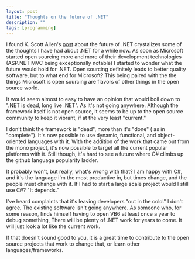 ```yaml
---
layout: post
title: "Thoughts on the future of .NET"
description: ""
tags: [programming]
---
```


I found K. Scott Allen's [post](http://odetocode.com/blogs/scott/archive/2013/05/15/where-is-net-headed.aspx) about the future of .NET crystalizes some of the thoughts I have had about .NET for a while now. As soon as Microsoft started open sourcing more and more of their development technologies (ASP.NET MVC being exceptionally notable) I started to wonder what the future would hold for .NET. Open sourcing definitely leads to better quality software, but to what end for Microsoft?  This being paired with the the things Microsoft is open sourcing are flavors of other things in the open source world.

It would seem almost to easy to have an opinion that would boil down to ".NET is dead, long live .NET".  As it's not going anywhere.  Although the framework itself is not open source, it seems to be up to the open source community to keep it vibrant, if at the very least "current."  

I don't think the framework is "dead", more than it's "done" ( as in "complete"). It's now possible to use dynamic, functional, and object-oriented languages with it.  With the addition of the work that came out from the mono project,  it's now possible to target all the current popular platforms with it. Still though, it's hard to see a future where C# climbs up the github language popularity ladder.

It probably won't, but really, what's wrong with that?  I am happy with C#, and it's the language i'm the most productive in, but times change, and the people must change with it.  If I had to start a large scale project would I still use C#? "It depends."

I've heard complaints that it's leaving developers "out in the cold."  I don't agree.  The existing software isn't going anywhere.  As someone who, for some reason, finds himself having to open VB6 at least once a year to debug something, There will be plenty of .NET work for years to come.  It will just look a lot like the current work.

If that doesn't sound good to you, it is a great time to contribute to the open source projects that work to change that, or learn other languages/frameworks.